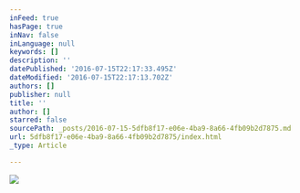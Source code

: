 ```yaml
---
inFeed: true
hasPage: true
inNav: false
inLanguage: null
keywords: []
description: ''
datePublished: '2016-07-15T22:17:33.495Z'
dateModified: '2016-07-15T22:17:13.702Z'
authors: []
publisher: null
title: ''
author: []
starred: false
sourcePath: _posts/2016-07-15-5dfb8f17-e06e-4ba9-8a66-4fb09b2d7875.md
url: 5dfb8f17-e06e-4ba9-8a66-4fb09b2d7875/index.html
_type: Article

---
```

![](https://the-grid-user-content.s3-us-west-2.amazonaws.com/959e7563-c191-4604-bf85-c07318781b75.jpg)